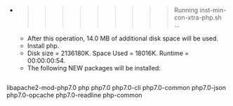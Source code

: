 * >>>>>>>>> Running inst-min-con-xtra-php.sh ...
  * After this operation, 14.0 MB of additional disk space will be used.
  * Install php.
  * Disk size = 2136180K. Space Used = 18016K. Runtime = 00:00:00:54.
  * The following NEW packages will be installed:
  ```bash
libapache2-mod-php7.0 php php7.0 php7.0-cli php7.0-common
php7.0-json php7.0-opcache php7.0-readline php-common
  ```
